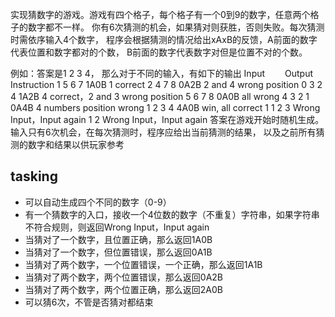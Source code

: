 实现猜数字的游戏。游戏有四个格子，每个格子有一个0到9的数字，任意两个格子的数字都不一样。
你有6次猜测的机会，如果猜对则获胜，否则失败。每次猜测时需依序输入4个数字，
程序会根据猜测的情况给出xAxB的反馈，A前面的数字代表位置和数字都对的个数，
B前面的数字代表数字对但是位置不对的个数。

例如：答案是1 2 3 4， 那么对于不同的输入，有如下的输出
Input　　    Output             Instruction
1 5 6 7      1A0B                 1 correct
2 4 7 8      0A2B                 2 and 4 wrong position 
0 3 2 4      1A2B                 4 correct，2 and 3 wrong position
5 6 7 8      0A0B                 all wrong
4 3 2 1      0A4B                 4 numbers position wrong
1 2 3 4      4A0B                 win, all correct
1 1 2 3    Wrong Input，Input again
1 2        Wrong Input，Input again
答案在游戏开始时随机生成。输入只有6次机会，在每次猜测时，程序应给出当前猜测的结果，
以及之前所有猜测的数字和结果以供玩家参考

## tasking
- 可以自动生成四个不同的数字（0-9）
- 有一个猜数字的入口，接收一个4位数的数字（不重复）字符串，如果字符串不符合规则，则返回Wrong Input，Input again
- 当猜对了一个数字，且位置正确，那么返回1A0B
- 当猜对了一个数字，但位置错误，那么返回0A1B
- 当猜对了两个数字，一个位置错误，一个正确，那么返回1A1B
- 当猜对了两个数字，两个位置错误，那么返回0A2B
- 当猜对了两个数字，两个位置正确，那么返回2A0B
- 可以猜6次，不管是否猜对都结束